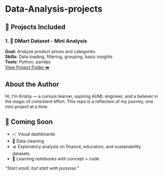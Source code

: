 # Data-Analysis-projects

## 📁 Projects Included
 ### 1. 🛒 DMart Dataset - Mini Analysis  
**Goal:** Analyze product prices and categories  
**Skills:** Data loading, filtering, grouping, basic insights  
**Tools:** Python, pandas  
[View Project Folder ➡️](./)

## About the Author  
Hi, I’m Krisha — a curious learner, aspiring AI/ML engineer, and a believer in the magic of consistent effort. This repo is a reflection of my journey, one mini project at a time.


## 🌟 Coming Soon  
- 📈 Visual dashboards  
- 🧹 Data cleaning 
- 📊 Exploratory analysis on finance, education, and sustainability datasets  
- 📘 Learning notebooks with concept + code


*“Start small, but start with purpose.”*



